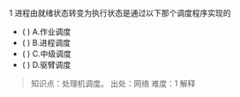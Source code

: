 1
进程由就绪状态转变为执行状态是通过以下那个调度程序实现的
- ( ) A.作业调度 
- ( ) B.进程调度 
- ( ) C.中级调度 
- ( ) D.驱臂调度

> 知识点：处理机调度。
> 出处：网络
> 难度：1
> 解释
